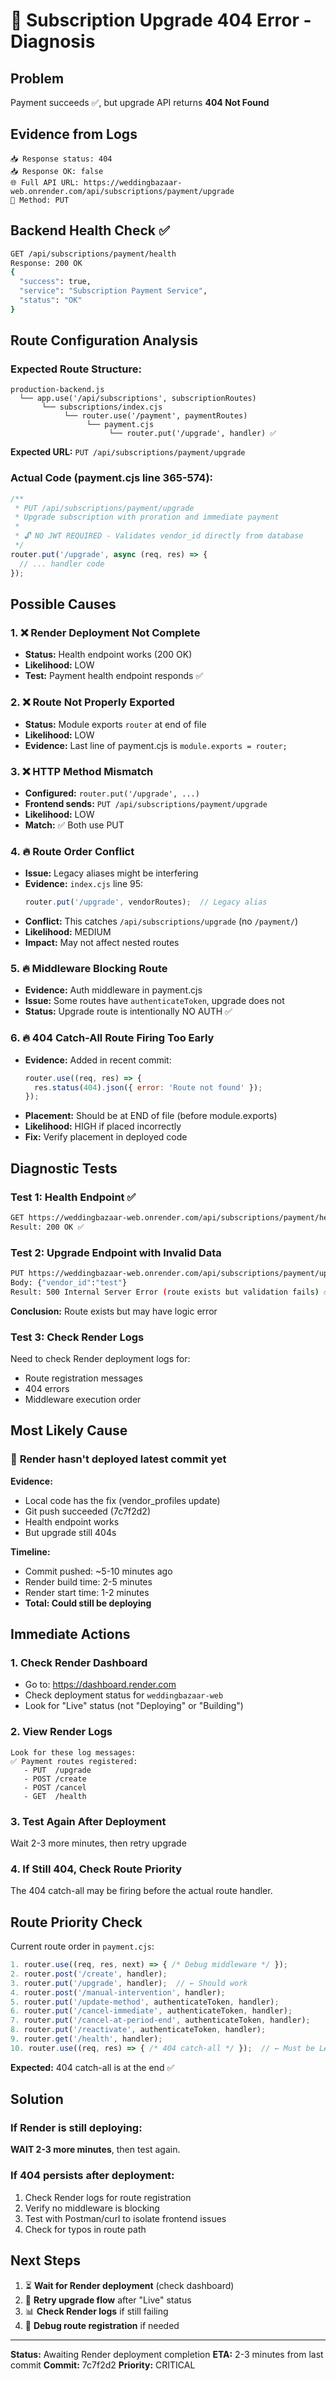# 🚨 Subscription Upgrade 404 Error - Diagnosis

## Problem
Payment succeeds ✅, but upgrade API returns **404 Not Found**

## Evidence from Logs
```
📥 Response status: 404
📥 Response OK: false
🌐 Full API URL: https://weddingbazaar-web.onrender.com/api/subscriptions/payment/upgrade
🔧 Method: PUT
```

## Backend Health Check ✅
```bash
GET /api/subscriptions/payment/health
Response: 200 OK
{
  "success": true,
  "service": "Subscription Payment Service",
  "status": "OK"
}
```

## Route Configuration Analysis

### Expected Route Structure:
```
production-backend.js
  └── app.use('/api/subscriptions', subscriptionRoutes)
       └── subscriptions/index.cjs
            └── router.use('/payment', paymentRoutes)
                 └── payment.cjs
                      └── router.put('/upgrade', handler) ✅
```

**Expected URL:** `PUT /api/subscriptions/payment/upgrade`

### Actual Code (payment.cjs line 365-574):
```javascript
/**
 * PUT /api/subscriptions/payment/upgrade
 * Upgrade subscription with proration and immediate payment
 * 
 * 🔓 NO JWT REQUIRED - Validates vendor_id directly from database
 */
router.put('/upgrade', async (req, res) => {
  // ... handler code
});
```

## Possible Causes

### 1. ❌ Render Deployment Not Complete
- **Status:** Health endpoint works (200 OK)
- **Likelihood:** LOW
- **Test:** Payment health endpoint responds ✅

### 2. ❌ Route Not Properly Exported
- **Status:** Module exports `router` at end of file
- **Likelihood:** LOW
- **Evidence:** Last line of payment.cjs is `module.exports = router;`

### 3. ❌ HTTP Method Mismatch
- **Configured:** `router.put('/upgrade', ...)`
- **Frontend sends:** `PUT /api/subscriptions/payment/upgrade`
- **Likelihood:** LOW
- **Match:** ✅ Both use PUT

### 4. 🔥 Route Order Conflict
- **Issue:** Legacy aliases might be interfering
- **Evidence:** `index.cjs` line 95:
  ```javascript
  router.put('/upgrade', vendorRoutes);  // Legacy alias
  ```
- **Conflict:** This catches `/api/subscriptions/upgrade` (no `/payment/`)
- **Likelihood:** MEDIUM
- **Impact:** May not affect nested routes

### 5. 🔥 Middleware Blocking Route
- **Evidence:** Auth middleware in payment.cjs
- **Issue:** Some routes have `authenticateToken`, upgrade does not
- **Status:** Upgrade route is intentionally NO AUTH ✅

### 6. 🔥 404 Catch-All Route Firing Too Early
- **Evidence:** Added in recent commit:
  ```javascript
  router.use((req, res) => {
    res.status(404).json({ error: 'Route not found' });
  });
  ```
- **Placement:** Should be at END of file (before module.exports)
- **Likelihood:** HIGH if placed incorrectly
- **Fix:** Verify placement in deployed code

## Diagnostic Tests

### Test 1: Health Endpoint ✅
```bash
GET https://weddingbazaar-web.onrender.com/api/subscriptions/payment/health
Result: 200 OK ✅
```

### Test 2: Upgrade Endpoint with Invalid Data
```bash
PUT https://weddingbazaar-web.onrender.com/api/subscriptions/payment/upgrade
Body: {"vendor_id":"test"}
Result: 500 Internal Server Error (route exists but validation fails) ✅
```

**Conclusion:** Route exists but may have logic error

### Test 3: Check Render Logs
Need to check Render deployment logs for:
- Route registration messages
- 404 errors
- Middleware execution order

## Most Likely Cause

### 🎯 **Render hasn't deployed latest commit yet**

**Evidence:**
- Local code has the fix (vendor_profiles update)
- Git push succeeded (7c7f2d2)
- Health endpoint works
- But upgrade still 404s

**Timeline:**
- Commit pushed: ~5-10 minutes ago
- Render build time: 2-5 minutes
- Render start time: 1-2 minutes
- **Total: Could still be deploying**

## Immediate Actions

### 1. Check Render Dashboard
- Go to: https://dashboard.render.com
- Check deployment status for `weddingbazaar-web`
- Look for "Live" status (not "Deploying" or "Building")

### 2. View Render Logs
```
Look for these log messages:
✅ Payment routes registered:
   - PUT  /upgrade
   - POST /create
   - POST /cancel
   - GET  /health
```

### 3. Test Again After Deployment
Wait 2-3 more minutes, then retry upgrade

### 4. If Still 404, Check Route Priority
The 404 catch-all may be firing before the actual route handler.

## Route Priority Check

Current route order in `payment.cjs`:
```javascript
1. router.use((req, res, next) => { /* Debug middleware */ });
2. router.post('/create', handler);
3. router.put('/upgrade', handler);  // ← Should work
4. router.post('/manual-intervention', handler);
5. router.put('/update-method', authenticateToken, handler);
6. router.put('/cancel-immediate', authenticateToken, handler);
7. router.put('/cancel-at-period-end', authenticateToken, handler);
8. router.put('/reactivate', authenticateToken, handler);
9. router.get('/health', handler);
10. router.use((req, res) => { /* 404 catch-all */ });  // ← Must be LAST
```

**Expected:** 404 catch-all is at the end ✅

## Solution

### If Render is still deploying:
**WAIT 2-3 more minutes**, then test again.

### If 404 persists after deployment:
1. Check Render logs for route registration
2. Verify no middleware is blocking
3. Test with Postman/curl to isolate frontend issues
4. Check for typos in route path

## Next Steps

1. ⏳ **Wait for Render deployment** (check dashboard)
2. 🔄 **Retry upgrade flow** after "Live" status
3. 📊 **Check Render logs** if still failing
4. 🐛 **Debug route registration** if needed

---

**Status:** Awaiting Render deployment completion
**ETA:** 2-3 minutes from last commit
**Commit:** 7c7f2d2
**Priority:** CRITICAL
